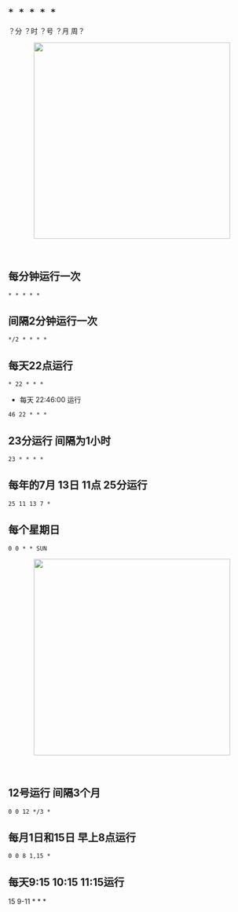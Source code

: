 ## ` * * * * *  `

？分  ？时   ？号  ？月   周？


<p align="center"><img src="https://cdn.jsdelivr.net/gh/zb9678/img@main/im7/03.12:00:07:30.png" style="width:400px;"></p><br>


## 每分钟运行一次


` * * * * *  `


## 间隔2分钟运行一次


` */2 * * * * ` 


## 每天22点运行  


` * 22 * * *  `

 
-  每天 22:46:00 运行  


` 46 22 * * * `


## 23分运行 间隔为1小时

` 23 * * * *  `




## 每年的7月 13日  11点  25分运行


` 25 11 13 7 * `



##  每个星期日


` 0 0 * * SUN `


<p align="center"><img src="https://cdn.jsdelivr.net/gh/zb9678/img@main/im7/03.11:23:40:18.png" style="width:400px;"></p><br>


##  12号运行  间隔3个月


` 0 0 12 */3 * `


## 每月1日和15日 早上8点运行
` 0 0 8 1,15 *  `


## 每天9:15 10:15 11:15运行

15 9-11 * * *



